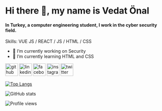 # Hi there 👋, my name is Vedat Önal
#### In Turkey, a computer engineering student, I work in the cyber security field.

Skills: VUE JS / REACT / JS / HTML / CSS

- 🔭 I’m currently working on Security 
- 🌱 I’m currently learning HTML and CSS 


[<img src='https://cdn.jsdelivr.net/npm/simple-icons@3.0.1/icons/github.svg' alt='github' height='40'>](https://github.com/vedatonal38)  [<img src='https://cdn.jsdelivr.net/npm/simple-icons@3.0.1/icons/linkedin.svg' alt='linkedin' height='40'>](https://www.linkedin.com/in/https://www.linkedin.com/in/vedat-%C3%B6nal-04004319b//)  [<img src='https://cdn.jsdelivr.net/npm/simple-icons@3.0.1/icons/facebook.svg' alt='facebook' height='40'>](https://www.facebook.com/vedatonal38)  [<img src='https://cdn.jsdelivr.net/npm/simple-icons@3.0.1/icons/instagram.svg' alt='instagram' height='40'>](https://www.instagram.com/vedatonal38/)  [<img src='https://cdn.jsdelivr.net/npm/simple-icons@3.0.1/icons/twitter.svg' alt='twitter' height='40'>](https://twitter.com/vedatonal38)  

[![Top Langs](https://github-readme-stats.vercel.app/api/top-langs/?username=vedatonal38)](https://github.com/anuraghazra/github-readme-stats)

![GitHub stats](https://github-readme-stats.vercel.app/api?username=vedatonal38&show_icons=true&count_private=true)  

![Profile views](https://gpvc.arturio.dev/vedatonal38) 
